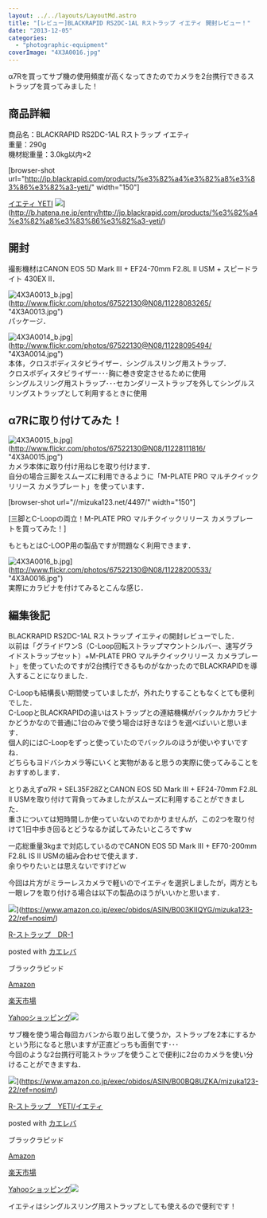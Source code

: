 ```yaml
---
layout: ../../layouts/LayoutMd.astro
title: "[レビュー]BLACKRAPID RS2DC-1AL Rストラップ イエティ 開封レビュー！"
date: "2013-12-05"
categories: 
  - "photographic-equipment"
coverImage: "4X3A0016.jpg"
---
```


α7Rを買ってサブ機の使用頻度が高くなってきたのでカメラを2台携行できるストラップを買ってみました！

## 商品詳細

商品名：BLACKRAPID RS2DC-1AL Rストラップ イエティ  
重量：290g  
機材総重量：3.0kg以内×2

\[browser-shot url="http://jp.blackrapid.com/products/%e3%82%a4%e3%82%a8%e3%83%86%e3%82%a3-yeti/" width="150"\]

[イエティ YETI](http://www.blackrapid.jp/news-2/yeti/) ![](http://b.hatena.ne.jp/entry/image/http://jp.blackrapid.com/products/%e3%82%a4%e3%82%a8%e3%83%86%e3%82%a3-yeti/)](http://b.hatena.ne.jp/entry/http://jp.blackrapid.com/products/%e3%82%a4%e3%82%a8%e3%83%86%e3%82%a3-yeti/)

## 開封

撮影機材はCANON EOS 5D Mark III + EF24-70mm F2.8L II USM + スピードライト 430EX II．

![4X3A0013_b.jpg](/archive/images/11228083265_2252d200d0_b.jpg)](http://www.flickr.com/photos/67522130@N08/11228083265/ "4X3A0013.jpg")  
パッケージ．

![4X3A0014_b.jpg](/archive/images/11228095494_0318d12a19_b.jpg)](http://www.flickr.com/photos/67522130@N08/11228095494/ "4X3A0014.jpg")  
本体，クロスボディスタビライザー．シングルスリング用ストラップ．  
クロスボディスタビライザー･･･胸に巻き安定させるために使用  
シングルスリング用ストラップ･･･セカンダリーストラップを外してシングルスリングストラップとして利用するときに使用

## α7Rに取り付けてみた！

![4X3A0015_b.jpg](/archive/images/11228111816_fc11373cb5_b.jpg)](http://www.flickr.com/photos/67522130@N08/11228111816/ "4X3A0015.jpg")  
カメラ本体に取り付け用ねじを取り付けます．  
自分の場合三脚をスムーズに利用できるように「M-PLATE PRO マルチクイックリリース カメラプレート」を使っています．

\[browser-shot url="//mizuka123.net/4497/" width="150"\]

[三脚とC-Loopの両立！M-PLATE PRO マルチクイックリリース カメラプレートを買ってみた！]

もともとはC-LOOP用の製品ですが問題なく利用できます．

![4X3A0016_b.jpg](/archive/images/11228200533_cba31139a9_b.jpg)](http://www.flickr.com/photos/67522130@N08/11228200533/ "4X3A0016.jpg")  
実際にカラビナを付けてみるとこんな感じ．

## 編集後記

BLACKRAPID RS2DC-1AL Rストラップ イエティの開封レビューでした．  
以前は「グライドワンS（C-Loop回転ストラップマウントシルバー、速写グライドストラップセット）+M-PLATE PRO マルチクイックリリース カメラプレート」を使っていたのですが2台携行できるものがなかったのでBLACKRAPIDを導入することになりました．

C-Loopも結構長い期間使っていましたが，外れたりすることもなくとても便利でした．  
C-LoopとBLACKRAPIDの違いはストラップとの連結機構がバックルかカラビナかどうかなので普通に1台のみで使う場合は好きなほうを選べばいいと思います．  
個人的にはC-Loopをずっと使っていたのでバックルのほうが使いやすいですね．  
どちらもヨドバシカメラ等にいくと実物があると思うの実際に使ってみることをおすすめします．

とりあえずα7R + SEL35F28ZとCANON EOS 5D Mark III + EF24-70mm F2.8L II USMを取り付けて背負ってみましたがスムーズに利用することができました．  
重さについては短時間しか使っていないのでわかりませんが，この2つを取り付けて1日中歩き回るとどうなるか試してみたいところですｗ

一応総重量3kgまで対応しているのでCANON EOS 5D Mark III + EF70-200mm F2.8L IS II USMの組み合わせで使えます．  
余りやりたいとは思えないですけどｗ

今回は片方がミラーレスカメラで軽いのでイエティを選択しましたが，両方とも一眼レフを取り付ける場合は以下の製品のほうがいいかと思います．

![](/archive/images/31OXSaLnrLL._SL160_.jpg)](https://www.amazon.co.jp/exec/obidos/ASIN/B003KIIQYG/mizuka123-22/ref=nosim/)

[R-ストラップ　DR-1](https://www.amazon.co.jp/exec/obidos/ASIN/B003KIIQYG/mizuka123-22/ref=nosim/)

posted with [カエレバ](http://kaereba.com)

ブラックラピッド

[Amazon](http://www.amazon.co.jp/gp/search?keywords=DR-1&__mk_ja_JP=%83J%83%5E%83J%83i&tag=mizuka123-22 "アマゾン")

[楽天市場](http://hb.afl.rakuten.co.jp/hgc/032b53ee.4b34c5ee.0f4a541e.f440145e/?pc=http%3A%2F%2Fsearch.rakuten.co.jp%2Fsearch%2Fmall%2FDR-1%2F-%2Ff.1-p.1-s.1-sf.0-st.A-v.2%3Fx%3D0%26scid%3Daf_ich_link_urltxt%26m%3Dhttp%3A%2F%2Fm.rakuten.co.jp%2F "楽天市場")

[Yahooショッピング![](//ad.jp.ap.valuecommerce.com/servlet/gifbanner?sid=3066752&pid=881990642)](//ck.jp.ap.valuecommerce.com/servlet/referral?sid=3066752&pid=881990642&vc_url=http%3A%2F%2Fshopping.search.yahoo.co.jp%2Fsearch%3FuIv%3Don%26ei%3DUTF-8%26tab_ex%3Dcommerce%26slider%3D0%26va%3DDR-1 "Yahooショッピング")

サブ機を使う場合毎回カバンから取り出して使うか，ストラップを2本にするかという形になると思いますが正直どっちも面倒です･･･  
今回のような2台携行可能ストラップを使うことで便利に2台のカメラを使い分けることができますね．

![](/archive/images/4169%2BPAr9NL._SL160_.jpg)](https://www.amazon.co.jp/exec/obidos/ASIN/B00BQ8UZKA/mizuka123-22/ref=nosim/)

[R-ストラップ　YETI/イエティ](https://www.amazon.co.jp/exec/obidos/ASIN/B00BQ8UZKA/mizuka123-22/ref=nosim/)

posted with [カエレバ](http://kaereba.com)

ブラックラピッド

[Amazon](http://www.amazon.co.jp/gp/search?keywords=%83C%83G%83e%83B&__mk_ja_JP=%83J%83%5E%83J%83i&tag=mizuka123-22 "アマゾン")

[楽天市場](http://hb.afl.rakuten.co.jp/hgc/032b53ee.4b34c5ee.0f4a541e.f440145e/?pc=http%3A%2F%2Fsearch.rakuten.co.jp%2Fsearch%2Fmall%2F%25E3%2582%25A4%25E3%2582%25A8%25E3%2583%2586%25E3%2582%25A3%2F-%2Ff.1-p.1-s.1-sf.0-st.A-v.2%3Fx%3D0%26scid%3Daf_ich_link_urltxt%26m%3Dhttp%3A%2F%2Fm.rakuten.co.jp%2F "楽天市場")

[Yahooショッピング![](//ad.jp.ap.valuecommerce.com/servlet/gifbanner?sid=3066752&pid=881990642)](//ck.jp.ap.valuecommerce.com/servlet/referral?sid=3066752&pid=881990642&vc_url=http%3A%2F%2Fshopping.search.yahoo.co.jp%2Fsearch%3FuIv%3Don%26ei%3DUTF-8%26tab_ex%3Dcommerce%26slider%3D0%26va%3D%25E3%2582%25A4%25E3%2582%25A8%25E3%2583%2586%25E3%2582%25A3 "Yahooショッピング")

イエティはシングルスリング用ストラップとしても使えるので便利です！
